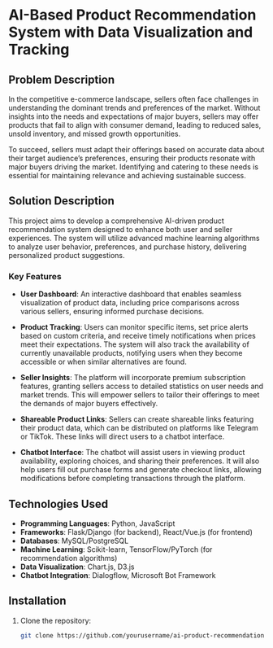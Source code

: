 # AI-Based Product Recommendation System with Data Visualization and Tracking

## Problem Description

In the competitive e-commerce landscape, sellers often face challenges in understanding the dominant trends and preferences of the market. Without insights into the needs and expectations of major buyers, sellers may offer products that fail to align with consumer demand, leading to reduced sales, unsold inventory, and missed growth opportunities. 

To succeed, sellers must adapt their offerings based on accurate data about their target audience’s preferences, ensuring their products resonate with major buyers driving the market. Identifying and catering to these needs is essential for maintaining relevance and achieving sustainable success.

## Solution Description

This project aims to develop a comprehensive AI-driven product recommendation system designed to enhance both user and seller experiences. The system will utilize advanced machine learning algorithms to analyze user behavior, preferences, and purchase history, delivering personalized product suggestions.

### Key Features

- **User Dashboard**: An interactive dashboard that enables seamless visualization of product data, including price comparisons across various sellers, ensuring informed purchase decisions.
  
- **Product Tracking**: Users can monitor specific items, set price alerts based on custom criteria, and receive timely notifications when prices meet their expectations. The system will also track the availability of currently unavailable products, notifying users when they become accessible or when similar alternatives are found.

- **Seller Insights**: The platform will incorporate premium subscription features, granting sellers access to detailed statistics on user needs and market trends. This will empower sellers to tailor their offerings to meet the demands of major buyers effectively.

- **Shareable Product Links**: Sellers can create shareable links featuring their product data, which can be distributed on platforms like Telegram or TikTok. These links will direct users to a chatbot interface.

- **Chatbot Interface**: The chatbot will assist users in viewing product availability, exploring choices, and sharing their preferences. It will also help users fill out purchase forms and generate checkout links, allowing modifications before completing transactions through the platform.

## Technologies Used

- **Programming Languages**: Python, JavaScript
- **Frameworks**: Flask/Django (for backend), React/Vue.js (for frontend)
- **Databases**: MySQL/PostgreSQL
- **Machine Learning**: Scikit-learn, TensorFlow/PyTorch (for recommendation algorithms)
- **Data Visualization**: Chart.js, D3.js
- **Chatbot Integration**: Dialogflow, Microsoft Bot Framework

## Installation

1. Clone the repository:
   ```bash
   git clone https://github.com/yourusername/ai-product-recommendation-system.git
